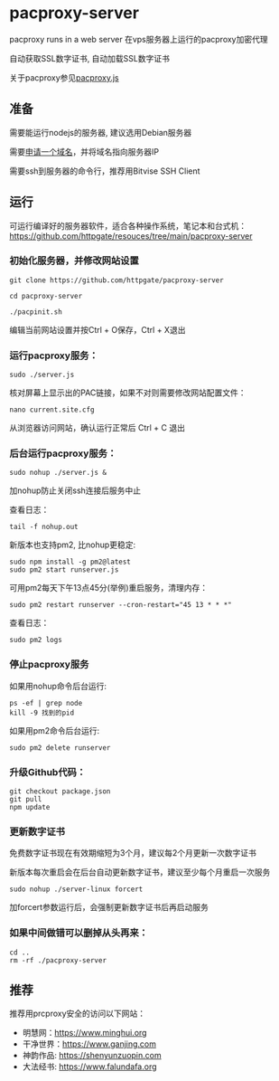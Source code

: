 # pacproxy-server

pacproxy runs in a web server 在vps服务器上运行的pacproxy加密代理

自动获取SSL数字证书, 自动加载SSL数字证书

关于pacproxy参见[pacproxy.js](https://github.com/httpgate/pacproxy.js)


## 准备

需要能运行nodejs的服务器, 建议选用Debian服务器

需要[申请一个域名](https://github.com/httpgate/pacproxy.js/blob/main/documents/About_Domain_ZH.md)，并将域名指向服务器IP

需要ssh到服务器的命令行，推荐用Bitvise SSH Client


## 运行

可运行编译好的服务器软件，适合各种操作系统，笔记本和台式机：https://github.com/httpgate/resouces/tree/main/pacproxy-server

### 初始化服务器，并修改网站设置

```
git clone https://github.com/httpgate/pacproxy-server

cd pacproxy-server

./pacpinit.sh

```
  编辑当前网站设置并按Ctrl + O保存，Ctrl + X退出


### 运行pacproxy服务：

```
sudo ./server.js
```
核对屏幕上显示出的PAC链接，如果不对则需要修改网站配置文件：

```
nano current.site.cfg 
```
从浏览器访问网站，确认运行正常后 Ctrl + C 退出


### 后台运行pacproxy服务：

```
sudo nohup ./server.js &
```
加nohup防止关闭ssh连接后服务中止

查看日志：

```
tail -f nohup.out
```

新版本也支持pm2, 比nohup更稳定:

```
sudo npm install -g pm2@latest
sudo pm2 start runserver.js
```
可用pm2每天下午13点45分(举例)重启服务，清理内存：

```
sudo pm2 restart runserver --cron-restart="45 13 * * *"
```
查看日志：

```
sudo pm2 logs
```

### 停止pacproxy服务

如果用nohup命令后台运行:

```
ps -ef | grep node
kill -9 找到的pid
```
如果用pm2命令后台运行:

```
sudo pm2 delete runserver
```


### 升级Github代码：

```
git checkout package.json
git pull
npm update
```
### 更新数字证书

免费数字证书现在有效期缩短为3个月，建议每2个月更新一次数字证书

新版本每次重启会在后台自动更新数字证书，建议至少每个月重启一次服务

```
sudo nohup ./server-linux forcert
```
加forcert参数运行后，会强制更新数字证书后再启动服务

### 如果中间做错可以删掉从头再来：

```
cd ..
rm -rf ./pacproxy-server
```


## 推荐

推荐用prcproxy安全的访问以下网站：
* 明慧网：https://www.minghui.org
* 干净世界：https://www.ganjing.com
* 神韵作品: https://shenyunzuopin.com
* 大法经书: https://www.falundafa.org
